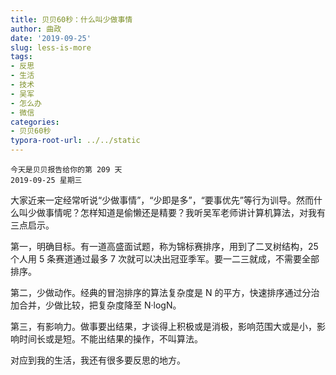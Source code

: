 ```yaml
---
title: 贝贝60秒：什么叫少做事情
author: 曲政
date: '2019-09-25'
slug: less-is-more
tags:
- 反思
- 生活
- 技术
- 吴军
- 怎么办
- 微信
categories:
- 贝贝60秒
typora-root-url: ../../static
---
```


```
今天是贝贝报告给你的第 209 天
2019-09-25 星期三
```

大家近来一定经常听说“少做事情”，“少即是多”，“要事优先”等行为训导。然而什么叫少做事情呢？怎样知道是偷懒还是精要？我听吴军老师讲计算机算法，对我有三点启示。

第一，明确目标。有一道高盛面试题，称为锦标赛排序，用到了二叉树结构，25 个人用 5 条赛道通过最多 7 次就可以决出冠亚季军。要一二三就成，不需要全部排序。

第二，少做动作。经典的冒泡排序的算法复杂度是 N 的平方，快速排序通过分治加合并，少做比较，把复杂度降至 N·logN。

第三，有影响力。做事要出结果，才谈得上积极或是消极，影响范围大或是小，影响时间长或是短。不能出结果的操作，不叫算法。

对应到我的生活，我还有很多要反思的地方。
​